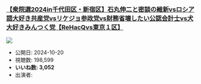 ### [【衆院選2024in千代田区・新宿区】石丸伸二と密談の維新vsロシア語大好き共産党vsリケジョ参政党vs財務省壊したい公認会計士vs犬大好きみんつく党【ReHacQvs東京１区】](https://www.youtube.com/watch?v=00LEQx-sG3Y)
[![](https://img.youtube.com/vi/00LEQx-sG3Y/sddefault.jpg)](https://www.youtube.com/watch?v=00LEQx-sG3Y)
-   公開日: 2024-10-20
-   視聴数: 198,599
-   **いいね数: 3,052**
-   出演者: 
